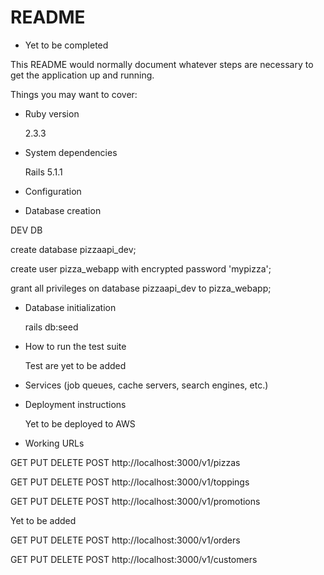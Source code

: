 # README

* Yet to be completed


This README would normally document whatever steps are necessary to get the
application up and running.

Things you may want to cover:

* Ruby version

   2.3.3 

* System dependencies

   Rails 5.1.1

* Configuration

* Database creation

DEV DB

create database pizzaapi_dev;

create user pizza_webapp with encrypted password 'mypizza';

grant all privileges on database pizzaapi_dev to pizza_webapp;


* Database initialization

   rails db:seed


* How to run the test suite

   Test are yet to be added

* Services (job queues, cache servers, search engines, etc.)

* Deployment instructions

    Yet to be deployed to AWS

* Working URLs

GET PUT DELETE POST http://localhost:3000/v1/pizzas

GET PUT DELETE POST  http://localhost:3000/v1/toppings

GET PUT DELETE POST  http://localhost:3000/v1/promotions


Yet to be added 

GET PUT DELETE POST  http://localhost:3000/v1/orders

GET PUT DELETE POST  http://localhost:3000/v1/customers


